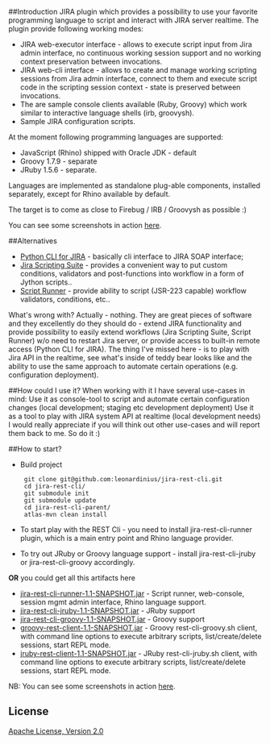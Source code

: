 ##Introduction
JIRA plugin which provides a possibility to use your favorite programming language to script and interact with JIRA server realtime. The
plugin provide following working modes:


* JIRA web-executor interface - allows to execute script input from Jira admin interface, no continuous working session support and no
working context preservation between invocations.
* JIRA web-cli interface - allows to create and manage working scripting sessions from Jira admin interface, connect to them and execute
script code in the scripting session context - state is preserved between invocations.
* The are sample console clients available (Ruby, Groovy) which work similar to interactive language shells (irb, groovysh).
* Sample JIRA configuration scripts.

At the moment following programming languages are supported:

* JavaScript (Rhino) shipped with Oracle JDK - default
* Groovy 1.7.9 - separate
* JRuby 1.5.6 - separate.

Languages are implemented as standalone plug-able components, installed separately, except for Rhino available by default.

The target is to come as close to Firebug / IRB / Groovysh as possible :)

You can see some screenshots in action [here](http://leonardinius.blogspot.com/2011/03/release-announcement-jira-rest-cli-05.html).

##Alternatives
* [Python CLI for JIRA](https://plugins.atlassian.com/plugin/details/16346) - basically cli interface to JIRA SOAP interface;
* [Jira Scripting Suite](https://plugins.atlassian.com/plugin/details/16346) - provides a convenient way to put custom conditions,
validators and post-functions into workflow in a form of
Jython scripts..
* [Script Runner](https://plugins.atlassian.com/plugin/details/6820) - provide ability to script (JSR-223 capable) workflow validators,
conditions, etc..

What's wrong with? Actually - nothing. They are great pieces of software and they excellently do they should do - extend JIRA functionality
and provide possibility to easily extend workflows (Jira Scripting Suite, Script Runner) w/o need to restart Jira server, or provide access
to built-in remote access (Python CLI for JIRA).
The thing I've missed here - is to play with Jira API in the realtime, see what's inside of teddy bear looks like and the ability to use
the same approach to automate certain operations (e.g. configuration deployment).

##How could I use it?
When working with it I have several use-cases in mind:
Use it as console-tool to script and automate certain configuration changes (local development; staging etc development deployment)
Use it as a tool to play with JIRA system API at realtime (local development needs)
I would really appreciate if you will think out other use-cases and will report them back to me. So do it :)

##How to start?
*  Build project

        git clone git@github.com:leonardinius/jira-rest-cli.git
        cd jira-rest-cli/
        git submodule init
        git submodule update
        cd jira-rest-cli-parent/
        atlas-mvn clean install

* To start play with the REST Cli - you need to install jira-rest-cli-runner plugin, which is a main entry point and Rhino language
provider.
* To try out JRuby or Groovy language support - install jira-rest-cli-jruby or jira-rest-cli-groovy accordingly. <br/>

**OR** you could get all this artifacts here

* [jira-rest-cli-runner-1.1-SNAPSHOT.jar](http://dl.dropbox.com/u/379506/jira-rest-cli/jira-rest-cli-runner-1.1-SNAPSHOT.jar) - Script runner, web-console,
session mgmt admin interface, Rhino language support.
* [jira-rest-cli-jruby-1.1-SNAPSHOT.jar](http://dl.dropbox.com/u/379506/jira-rest-cli/jira-rest-cli-jruby-1.1-SNAPSHOT.jar) - JRuby support
* [jira-rest-cli-groovy-1.1-SNAPSHOT.jar](http://dl.dropbox.com/u/379506/jira-rest-cli/jira-rest-cli-groovy-1.1-SNAPSHOT.jar) - Groovy support
* [groovy-rest-client-1.1-SNAPSHOT.jar](http://dl.dropbox.com/u/379506/jira-rest-cli/groovy-rest-client-1.1-SNAPSHOT.jar) - Groovy rest-cli-groovy.sh client, with command line options to execute arbitrary scripts, list/create/delete sessions, start REPL mode. 
* [jruby-rest-client-1.1-SNAPSHOT.jar](http://dl.dropbox.com/u/379506/jira-rest-cli/jruby-rest-client-1.1-SNAPSHOT.jar) - JRuby rest-cli-jruby.sh client, with command line options to execute arbitrary scripts, list/create/delete sessions, start REPL mode. 
 
NB: You can see some screenshots in action [here](http://leonardinius.blogspot.com/2011/03/release-announcement-jira-rest-cli-05.html).

## License
[Apache License, Version 2.0](http://www.apache.org/licenses/LICENSE-2.0)
